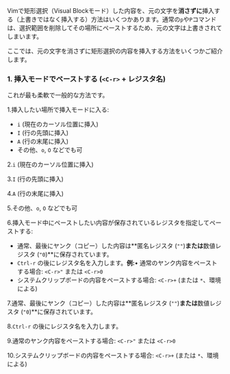 Vimで矩形選択（Visual Blockモード）した内容を、元の文字を**消さずに**挿入する（上書きではなく挿入する）方法はいくつかあります。通常の`p`や`P`コマンドは、選択範囲を削除してその場所にペーストするため、元の文字は上書きされてしまいます。

ここでは、元の文字を消さずに矩形選択の内容を挿入する方法をいくつかご紹介します。

### 1. 挿入モードでペーストする (`<C-r>` + レジスタ名)

これが最も柔軟で一般的な方法です。

1.挿入したい場所で挿入モードに入る:

- `i` (現在のカーソル位置に挿入)
- `I` (行の先頭に挿入)
- `A` (行の末尾に挿入)
- その他、`o`, `O` などでも可

2.`i` (現在のカーソル位置に挿入)

3.`I` (行の先頭に挿入)

4.`A` (行の末尾に挿入)

5.その他、`o`, `O` などでも可

6.挿入モード中にペーストしたい内容が保存されているレジスタを指定してペーストする:

- 通常、最後にヤンク（コピー）した内容は**匿名レジスタ (`""`)**または**数値レジスタ (`"0`)**に保存されています。
- `Ctrl-r` の後にレジスタ名を入力します。**例:**• 通常のヤンク内容をペーストする場合: `<C-r>"` または `<C-r>0`
- システムクリップボードの内容をペーストする場合: `<C-r>+` (または `*`、環境による)

7.通常、最後にヤンク（コピー）した内容は**匿名レジスタ (`""`)**または**数値レジスタ (`"0`)**に保存されています。

8.`Ctrl-r` の後にレジスタ名を入力します。

9.通常のヤンク内容をペーストする場合: `<C-r>"` または `<C-r>0`

10.システムクリップボードの内容をペーストする場合: `<C-r>+` (または `*`、環境による)

